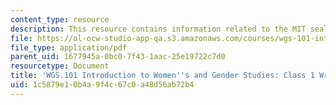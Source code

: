 ```yaml
---
content_type: resource
description: This resource contains information related to the MIT seal controversy.
file: https://ol-ocw-studio-app-qa.s3.amazonaws.com/courses/wgs-101-introduction-to-womens-and-gender-studies-fall-2014/1c5879e10b4a9f4c67c0a48d56ab72b4_MITWGS_101F14_InClass1.pdf
file_type: application/pdf
parent_uid: 1677945a-0bc0-7f43-1aac-25e19722c7d0
resourcetype: Document
title: 'WGS.101 Introduction to Women''s and Gender Studies: Class 1 Writing'
uid: 1c5879e1-0b4a-9f4c-67c0-a48d56ab72b4
---
```

